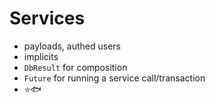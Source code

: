 # Services

- payloads, authed users
- implicits
- `DbResult` for composition
- `Future` for running a service call/transaction
- :star::fish:
